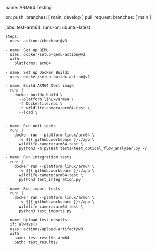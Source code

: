 name: ARM64 Testing

on:
  push:
    branches: [ main, develop ]
  pull_request:
    branches: [ main ]

jobs:
  test-arm64:
    runs-on: ubuntu-latest

    steps:
    - uses: actions/checkout@v3

    - name: Set up QEMU
      uses: docker/setup-qemu-action@v2
      with:
        platforms: arm64

    - name: Set up Docker Buildx
      uses: docker/setup-buildx-action@v2

    - name: Build ARM64 test image
      run: |
        docker buildx build \
          --platform linux/arm64 \
          -f Dockerfile.rpi \
          -t wildlife-camera:arm64-test \
          --load \
          .

    - name: Run unit tests
      run: |
        docker run --platform linux/arm64 \
          -v ${{ github.workspace }}:/app \
          wildlife-camera:arm64-test \
          python3 -m pytest tests/test_optical_flow_analyzer.py -v

    - name: Run integration tests
      run: |
        docker run --platform linux/arm64 \
          -v ${{ github.workspace }}:/app \
          wildlife-camera:arm64-test \
          python3 test_integration.py

    - name: Run import tests
      run: |
        docker run --platform linux/arm64 \
          -v ${{ github.workspace }}:/app \
          wildlife-camera:arm64-test \
          python3 test_imports.py

    - name: Upload test results
      if: always()
      uses: actions/upload-artifact@v3
      with:
        name: test-results-arm64
        path: test_results/
